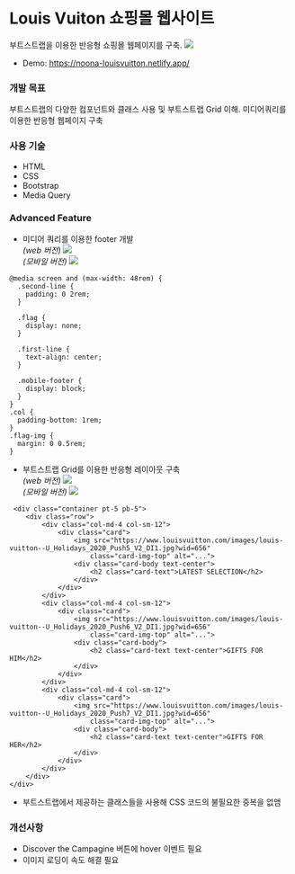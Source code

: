 # Louis Vuiton 쇼핑몰 웹사이트 
부트스트랩을 이용한 반응형 쇼핑몰 웹페이지를 구축. 
![](https://i.imgur.com/5Tb5RzN.jpg)

* Demo: https://noona-louisvuitton.netlify.app/

### 개발 목표 
부트스트랩의 다양한 컴포넌트와 클래스 사용 및 부트스트랩 Grid 이해. 미디어쿼리를 이용한 반응형 웹페이지 구축
### 사용 기술
* HTML
* CSS
* Bootstrap
* Media Query
### Advanced Feature
* 미디어 쿼리를 이용한 footer 개발 <br>
 _(web 버전)_
![](https://i.imgur.com/4uqRyU0.png)<br>
 _(모바일 버전)_
![](https://i.imgur.com/Clb1bdW.png)
```css=
@media screen and (max-width: 48rem) {
  .second-line {
    padding: 0 2rem;
  }

  .flag {
    display: none;
  }

  .first-line {
    text-align: center;
  }

  .mobile-footer {
    display: block;
  }
}
.col {
  padding-bottom: 1rem;
}
.flag-img {
  margin: 0 0.5rem;
}
```
* 부트스트랩 Grid를 이용한 반응형 레이아웃 구축<br>
 _(web 버전)_
![](https://i.imgur.com/Z8VL6OC.png)<br>
 _(모바일 버전)_
![](https://i.imgur.com/xHGAWlc.png)
```html=
 <div class="container pt-5 pb-5">
    <div class="row"> 
        <div class="col-md-4 col-sm-12">
            <div class="card">
                <img src="https://www.louisvuitton.com/images/louis-vuitton--U_Holidays_2020_Push5_V2_DI1.jpg?wid=656"
                    class="card-img-top" alt="...">
                <div class="card-body text-center">
                    <h2 class="card-text">LATEST SELECTION</h2>
                </div>
            </div> 
        </div>
        <div class="col-md-4 col-sm-12">
            <div class="card">
                <img src="https://www.louisvuitton.com/images/louis-vuitton--U_Holidays_2020_Push6_V2_DI1.jpg?wid=656"
                    class="card-img-top" alt="...">
                <div class="card-body">
                    <h2 class="card-text text-center">GIFTS FOR HIM</h2>
                </div>
            </div>
        </div>
        <div class="col-md-4 col-sm-12">
            <div class="card">
                <img src="https://www.louisvuitton.com/images/louis-vuitton--U_Holidays_2020_Push7_V2_DI1.jpg?wid=656"
                    class="card-img-top" alt="...">
                <div class="card-body">
                    <h2 class="card-text text-center">GIFTS FOR HER</h2>
                </div>
            </div>
        </div>
    </div>
</div>
```

* 부트스트랩에서 제공하는 클래스들을 사용해 CSS 코드의 불필요한 중복을 없앰


### 개선사항
* Discover the Campagine 버튼에 hover 이벤트 필요
* 이미지 로딩이 속도 해결 필요



